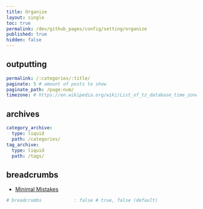 ```yaml
---
title: Organize
layout: single
toc: true
permalink: /dev/github_pages/config/setting/organize
published: true
hidden: false
---
```




## outputting

```yml
permalink: /:categories/:title/
paginate: 5 # amount of posts to show
paginate_path: /page:num/
timezone: # https://en.wikipedia.org/wiki/List_of_tz_database_time_zones
```



## archives

```yml
category_archive:
  type: liquid
  path: /categories/
tag_archive:
  type: liquid
  path: /tags/
```



## breadcrumbs
  
- [Minimal Mistakes](https://mmistakes.github.io/minimal-mistakes/docs/navigation/#breadcrumbs-beta)

```yml
# breadcrumbs            : false # true, false (default)
```
